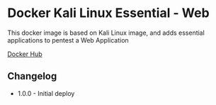 # Docker Kali Linux Essential - Web

This docker image is based on Kali Linux image, and adds essential applications to pentest a Web Application

[Docker Hub](https://hub.docker.com/r/h3llbl4z3r/kali-essential-web)

## Changelog
- 1.0.0 - Initial deploy

